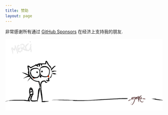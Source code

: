 ```yaml
---
title: 赞助
layout: page
---
```


非常感谢所有通过 [GitHub Sponsors](https://github.com/sponsors/egoist) 在经济上支持我的朋友.

![thanks](../../assets/images/thanks.gif)

<Sponsors v-for="group in $page.groupedSponsors" :tier="group.tier" :sponsors="group.sponsors" />

<script setup>
import Sponsors from '$src/components/Sponsors.vue'
</script>
